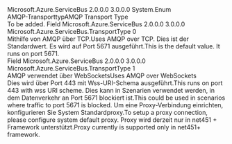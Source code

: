 <Type Name="TransportType" FullName="Microsoft.Azure.ServiceBus.TransportType">
  <TypeSignature Language="C#" Value="public enum TransportType" />
  <TypeSignature Language="ILAsm" Value=".class public auto ansi sealed TransportType extends System.Enum" />
  <TypeSignature Language="DocId" Value="T:Microsoft.Azure.ServiceBus.TransportType" />
  <TypeSignature Language="VB.NET" Value="Public Enum TransportType" />
  <TypeSignature Language="F#" Value="type TransportType = " />
  <AssemblyInfo>
    <AssemblyName>Microsoft.Azure.ServiceBus</AssemblyName>
    <AssemblyVersion>2.0.0.0</AssemblyVersion>
    <AssemblyVersion>3.0.0.0</AssemblyVersion>
  </AssemblyInfo>
  <Base>
    <BaseTypeName>System.Enum</BaseTypeName>
  </Base>
  <Docs>
    <summary>
            <span data-ttu-id="787b1-101">AMQP-Transporttyp</span><span class="sxs-lookup"><span data-stu-id="787b1-101">AMQP Transport Type</span></span>
            </summary>
    <remarks>To be added.</remarks>
  </Docs>
  <Members>
    <Member MemberName="Amqp">
      <MemberSignature Language="C#" Value="Amqp" />
      <MemberSignature Language="ILAsm" Value=".field public static literal valuetype Microsoft.Azure.ServiceBus.TransportType Amqp = int32(0)" />
      <MemberSignature Language="DocId" Value="F:Microsoft.Azure.ServiceBus.TransportType.Amqp" />
      <MemberSignature Language="VB.NET" Value="Amqp" />
      <MemberSignature Language="F#" Value="Amqp = 0" Usage="Microsoft.Azure.ServiceBus.TransportType.Amqp" />
      <MemberType>Field</MemberType>
      <AssemblyInfo>
        <AssemblyName>Microsoft.Azure.ServiceBus</AssemblyName>
        <AssemblyVersion>2.0.0.0</AssemblyVersion>
        <AssemblyVersion>3.0.0.0</AssemblyVersion>
      </AssemblyInfo>
      <ReturnValue>
        <ReturnType>Microsoft.Azure.ServiceBus.TransportType</ReturnType>
      </ReturnValue>
      <MemberValue>0</MemberValue>
      <Docs>
        <summary>
            <span data-ttu-id="787b1-102">Mithilfe von AMQP über TCP.</span><span class="sxs-lookup"><span data-stu-id="787b1-102">Uses AMQP over TCP.</span></span>
            <span data-ttu-id="787b1-103"><remarks>Dies ist der Standardwert. Es wird auf Port 5671 ausgeführt.</remarks></span><span class="sxs-lookup"><span data-stu-id="787b1-103"><remarks>This is the default value. It runs on port 5671. </remarks></span></span></summary>
      </Docs>
    </Member>
    <Member MemberName="AmqpWebSockets">
      <MemberSignature Language="C#" Value="AmqpWebSockets" />
      <MemberSignature Language="ILAsm" Value=".field public static literal valuetype Microsoft.Azure.ServiceBus.TransportType AmqpWebSockets = int32(1)" />
      <MemberSignature Language="DocId" Value="F:Microsoft.Azure.ServiceBus.TransportType.AmqpWebSockets" />
      <MemberSignature Language="VB.NET" Value="AmqpWebSockets" />
      <MemberSignature Language="F#" Value="AmqpWebSockets = 1" Usage="Microsoft.Azure.ServiceBus.TransportType.AmqpWebSockets" />
      <MemberType>Field</MemberType>
      <AssemblyInfo>
        <AssemblyName>Microsoft.Azure.ServiceBus</AssemblyName>
        <AssemblyVersion>2.0.0.0</AssemblyVersion>
        <AssemblyVersion>3.0.0.0</AssemblyVersion>
      </AssemblyInfo>
      <ReturnValue>
        <ReturnType>Microsoft.Azure.ServiceBus.TransportType</ReturnType>
      </ReturnValue>
      <MemberValue>1</MemberValue>
      <Docs>
        <summary>
            <span data-ttu-id="787b1-104">AMQP verwendet über WebSockets</span><span class="sxs-lookup"><span data-stu-id="787b1-104">Uses AMQP over WebSockets</span></span>
            </summary>
        <remarks><span data-ttu-id="787b1-105">Dies wird über Port 443 mit Wss-URI-Schema ausgeführt.</span><span class="sxs-lookup"><span data-stu-id="787b1-105">This runs on port 443 with wss URI scheme.</span></span> <span data-ttu-id="787b1-106">Dies kann in Szenarien verwendet werden, in dem Datenverkehr an Port 5671 blockiert ist.</span><span class="sxs-lookup"><span data-stu-id="787b1-106">This could be used in scenarios where traffic to port 5671 is blocked.</span></span> <span data-ttu-id="787b1-107">Um eine Proxy-Verbindung einrichten, konfigurieren Sie System Standardproxy.</span><span class="sxs-lookup"><span data-stu-id="787b1-107">To setup a proxy connection, please configure system default proxy.</span></span> <span data-ttu-id="787b1-108">Proxy wird derzeit nur in net451 + Framework unterstützt.</span><span class="sxs-lookup"><span data-stu-id="787b1-108">Proxy currently is supported only in net451+ framework.</span></span></remarks>
      </Docs>
    </Member>
  </Members>
</Type>